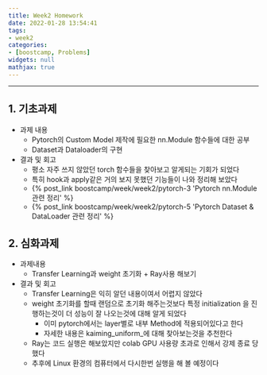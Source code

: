 ```yaml
---
title: Week2 Homework
date: 2022-01-28 13:54:41
tags:
- week2
categories:
- [boostcamp, Problems]
widgets: null
mathjax: true
---
```

***
## 1. 기초과제
* 과제 내용
  * Pytorch의 Custom Model 제작에 필요한 nn.Module 함수들에 대한 공부
  * Dataset과 Dataloader의 구현
* 결과 및 회고
  * 평소 자주 쓰지 않았던 torch 함수들을 찾아보고 알게되는 기회가 되었다
  * 특히 hook과 apply같은 거의 보지 못했던 기능들이 나와 정리해 보았다
  * {% post_link boostcamp/week/week2/pytorch-3 'Pytorch nn.Module 관련 정리' %}
  * {% post_link boostcamp/week/week2/pytorch-5 'Pytorch Dataset & DataLoader 관련 정리' %}

## 2. 심화과제
* 과제내용
  * Transfer Learning과 weight 초기화 + Ray사용 해보기
* 결과 및 회고
  * Transfer Learning은 익히 알던 내용이여서 어렵지 않았다
  * weight 초기화를 할때 랜덤으로 초기화 해주는것보다 특정 initialization 을 진행하는것이 더 성능이 잘 나오는것에 대해 알게 되었다
    * 이미 pytorch에서는 layer별로 내부 Method에 적용되어있다고 한다
    * 자세한 내용은 kaiming_uniform_에 대해 찾아보는것을 추천한다
  * Ray는 코드 실행은 해보았지만 colab GPU 사용량 초과로 인해서 강제 종료 당했다
  * 추후에 Linux 환경의 컴퓨터에서 다시한번 실행을 해 볼 예정이다